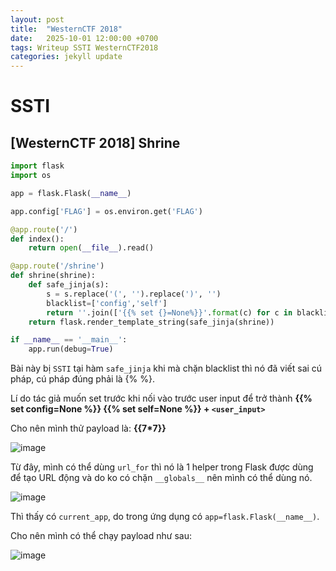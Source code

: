 ```yaml
---
layout: post
title:  "WesternCTF 2018"
date:   2025-10-01 12:00:00 +0700
tags: Writeup SSTI WesternCTF2018
categories: jekyll update
---
```


# SSTI 

## [WesternCTF 2018] Shrine 

```python
import flask
import os 

app = flask.Flask(__name__)

app.config['FLAG'] = os.environ.get('FLAG')

@app.route('/')
def index():
    return open(__file__).read()

@app.route('/shrine')
def shrine(shrine):
    def safe_jinja(s):
        s = s.replace('(', '').replace(')', '')
        blacklist=['config','self']
        return ''.join(['{{% set {}=None%}}'.format(c) for c in blacklist]) + s
    return flask.render_template_string(safe_jinja(shrine))

if __name__ == '__main__':
    app.run(debug=True)
``` 

Bài này bị `SSTI` tại hàm `safe_jinja` khi mà chặn blacklist thì nó đã viết sai cú pháp, cú pháp đúng phải là &#123;% %&#125;.

Lí do tác giả muốn set trước khi nối vào trước user input để trở thành **&#123;&#123;% set config=None %&#125;&#125; &#123;&#123;% set self=None %&#125;&#125; + `<user_input>`**

Cho nên mình thử payload là: **&#123;&#123;7*7&#125;&#125;**

![image](https://hackmd.io/_uploads/H16rqZKnxg.png)

Từ đây, mình có thể dùng `url_for` thì nó là 1 helper trong Flask được dùng để tạo URL động và do ko có chặn `__globals__` nên mình có thể dùng nó.

![image](https://hackmd.io/_uploads/S1gR5ZFhlg.png)

Thì thấy có `current_app`, do trong ứng dụng có `app=flask.Flask(__name__)`. 

Cho nên mình có thể chạy payload như sau: 

![image](https://hackmd.io/_uploads/Bk5Yi-Yhlx.png)



